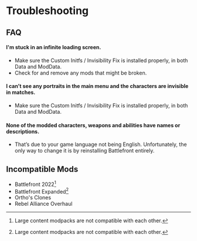 # Troubleshooting

## FAQ

#### I'm stuck in an infinite loading screen.
- Make sure the Custom Initfs / Invisibility Fix is installed properly, in both Data and ModData.
- Check for and remove any mods that might be broken.

#### I can’t see any portraits in the main menu and the characters are invisible in matches.
- Make sure the Custom Initfs / Invisibility Fix is installed properly, in both Data and ModData.

#### None of the modded characters, weapons and abilities have names or descriptions.
- That’s due to your game language not being English. Unfortunately, the only way to change it is by reinstalling Battlefront entirely.


## Incompatible Mods
- Battlefront 2022[^1]
- Battlefront Expanded[^1]
- Ortho's Clones
- Rebel Alliance Overhaul

[^1]: Large content modpacks are not compatible with each other.